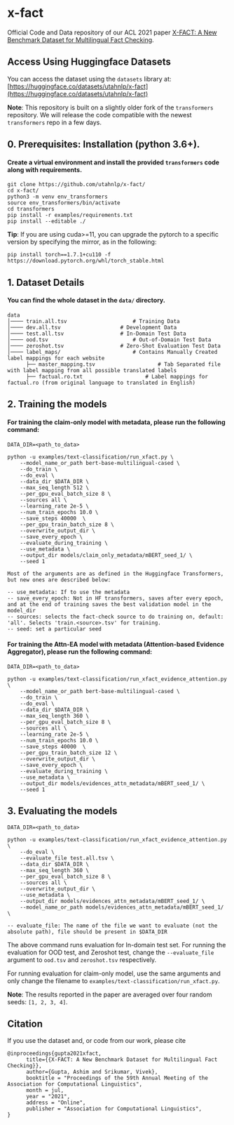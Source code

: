 # x-fact
Official Code and Data repository of our ACL 2021 paper [X-FACT: A New Benchmark Dataset for Multilingual Fact Checking](https://arxiv.org/abs/2106.09248).

## Access Using Huggingface Datasets
You can access the dataset using the `datasets` library at: [https://huggingface.co/datasets/utahnlp/x-fact](https://huggingface.co/datasets/utahnlp/x-fact)

**Note**: This repository is built on a slightly older fork of the `transformers` repository. We will release the code compatible with the newest `transformers` repo in a few days.

## 0. Prerequisites: Installation (python 3.6+). 

#### Create a virtual environment and install the provided `transformers` code along with requirements.
```
git clone https://github.com/utahnlp/x-fact/
cd x-fact/
python3 -m venv env_transformers
source env_transformers/bin/activate
cd transformers
pip install -r examples/requirements.txt
pip install --editable ./
```
 **Tip**: If you are using cuda>=11, you can upgrade the pytorch to a specific version by specifying the mirror, as in the following:
 ```
 pip install torch==1.7.1+cu110 -f https://download.pytorch.org/whl/torch_stable.html
 ```

## 1. Dataset Details

#### You can find the whole dataset in the `data/` directory.
```
data
│──── train.all.tsv 					# Training Data
│──── dev.all.tsv 					# Development Data
│──── test.all.tsv 					# In-Domain Test Data
│──── ood.tsv 					        # Out-of-Domain Test Data
│──── zeroshot.tsv 					# Zero-Shot Evaluation Test Data
│──── label_maps/				        # Contains Manually Created label mappings for each website
      ├── master_mapping.tsv			        # Tab Separated file with label mapping from all possible translated labels 
      ├── factual.ro.txt			        # Label mappings for factual.ro (from original language to translated in English)
```

## 2. Training the models
#### For training the **claim-only** model with **metadata**, please run the following command:
```
DATA_DIR=<path_to_data>

python -u examples/text-classification/run_xfact.py \ 
	--model_name_or_path bert-base-multilingual-cased \ 
	--do_train \ 
	--do_eval \ 
	--data_dir $DATA_DIR \ 
	--max_seq_length 512 \ 
	--per_gpu_eval_batch_size 8 \ 
	--sources all \ 
	--learning_rate 2e-5 \ 
	--num_train_epochs 10.0 \ 
	--save_steps 40000  \ 
	--per_gpu_train_batch_size 8 \ 
	--overwrite_output_dir \ 
	--save_every_epoch \ 
	--evaluate_during_training \
	--use_metadata \ 
	--output_dir models/claim_only_metadata/mBERT_seed_1/ \ 
	--seed 1

Most of the arguments are as defined in the Huggingface Transformers, but new ones are described below:

-- use_metadata: If to use the metadata
-- save_every_epoch: Not in HF transformers, saves after every epoch, and at the end of training saves the best validation model in the model_dir 
-- sources: selects the fact-check source to do training on, default: 'all'. Selects 'train.<source>.tsv' for training.
-- seed: set a particular seed

```

#### For training the **Attn-EA** model with **metadata** (Attention-based Evidence Aggregator), please run the following command:
```
DATA_DIR=<path_to_data>

python -u examples/text-classification/run_xfact_evidence_attention.py \ 
	--model_name_or_path bert-base-multilingual-cased \ 
	--do_train \ 
	--do_eval \ 
	--data_dir $DATA_DIR \ 
	--max_seq_length 360 \ 
	--per_gpu_eval_batch_size 8 \ 
	--sources all \ 
	--learning_rate 2e-5 \ 
	--num_train_epochs 10.0 \ 
	--save_steps 40000  \ 
	--per_gpu_train_batch_size 12 \ 
	--overwrite_output_dir \ 
	--save_every_epoch \ 
	--evaluate_during_training \
	--use_metadata \ 
	--output_dir models/evidences_attn_metadata/mBERT_seed_1/ \ 
	--seed 1
```

## 3. Evaluating the models
```
DATA_DIR=<path_to_data>

python -u examples/text-classification/run_xfact_evidence_attention.py \ 
	--do_eval \ 
	--evaluate_file test.all.tsv \
	--data_dir $DATA_DIR \ 
	--max_seq_length 360 \ 
	--per_gpu_eval_batch_size 8 \ 
	--sources all \ 
	--overwrite_output_dir \ 
	--use_metadata \ 
	--output_dir models/evidences_attn_metadata/mBERT_seed_1/ \ 
	--model_name_or_path models/evidences_attn_metadata/mBERT_seed_1/ \ 

-- evaluate_file: The name of the file we want to evaluate (not the absolute path), file should be present in $DATA_DIR
```
The above command runs evaluation for In-domain test set. For running the evaluation for OOD test, and Zeroshot test, change the `--evaluate_file` argument to `ood.tsv` and `zeroshot.tsv` respectively.

For running evaluation for claim-only model, use the same arguments and only change the filename to 
`examples/text-classification/run_xfact.py`.

**Note**: The results reported in the paper are averaged over four random seeds: `[1, 2, 3, 4]`.

## Citation
If you use the dataset and, or code from our work, please cite
```
@inproceedings{gupta2021xfact,
      title={{X-FACT: A New Benchmark Dataset for Multilingual Fact Checking}}, 
      author={Gupta, Ashim and Srikumar, Vivek},
      booktitle = "Proceedings of the 59th Annual Meeting of the Association for Computational Linguistics",      
      month = jul,
      year = "2021",
      address = "Online",
      publisher = "Association for Computational Linguistics",
}
```
